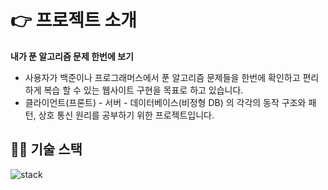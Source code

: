 # 👉 프로젝트 소개
**내가 푼 알고리즘 문제 한번에 보기**
* 사용자가 백준이나 프로그래머스에서 푼 알고리즘 문제들을 한번에 확인하고 편리하게 복습 할 수 있는 웹사이트 구현을 목표로 하고 있습니다.
* 클라이언트(프론트) - 서버 - 데이터베이스(비정형 DB) 의 각각의 동작 구조와 패턴, 상호 통신 원리를 공부하기 위한 프로젝트입니다.
## 🤹‍♀️ 기술 스택  
![stack](https://github.com/DHkimgit/AlgoLog/assets/96455522/d2d27c5e-0693-46ef-978b-988df0e53301)
